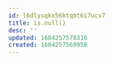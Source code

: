 ```yaml
---
id: l6dlysqkx56ktqbt6i7ucv7
title: is.null()
desc: ''
updated: 1684257578316
created: 1684257569958
---
```

